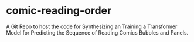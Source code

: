 # comic-reading-order
A Git Repo to host the code for Synthesizing an Training a Transformer Model for Predicting the Sequence of Reading Comics Bubbles and Panels. 
